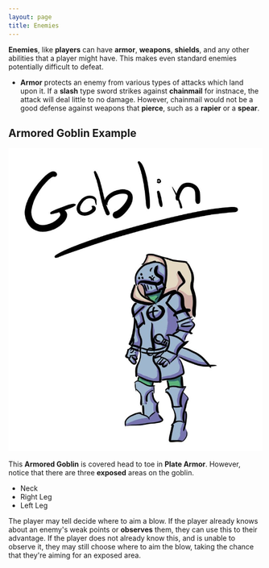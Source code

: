 ```yaml
---
layout: page
title: Enemies
---
```

**Enemies**, like **players** can have **armor**, **weapons**, **shields**, and any other abilities that a player might have. This makes even standard enemies potentially difficult to defeat.

- **Armor** protects an enemy from various types of attacks which land upon it. If a **slash** type sword strikes against **chainmail** for instnace, the attack will deal little to no damage. However, chainmail would not be a good defense against weapons that **pierce**, such as a **rapier** or a **spear**.

## Armored Goblin Example

![Armored Goblin](./assets/armored-goblin-color-exposed.jpg)

This **Armored Goblin** is covered head to toe in **Plate Armor**. However, notice that there are three **exposed** areas on the goblin. 

- Neck
- Right Leg
- Left Leg

The player may tell decide where to aim a blow. If the player already knows about an enemy's weak points or **observes** them, they can use this to their advantage. If the player does not already know this, and is unable to observe it, they may still choose where to aim the blow, taking the chance that they're aiming for an exposed area.